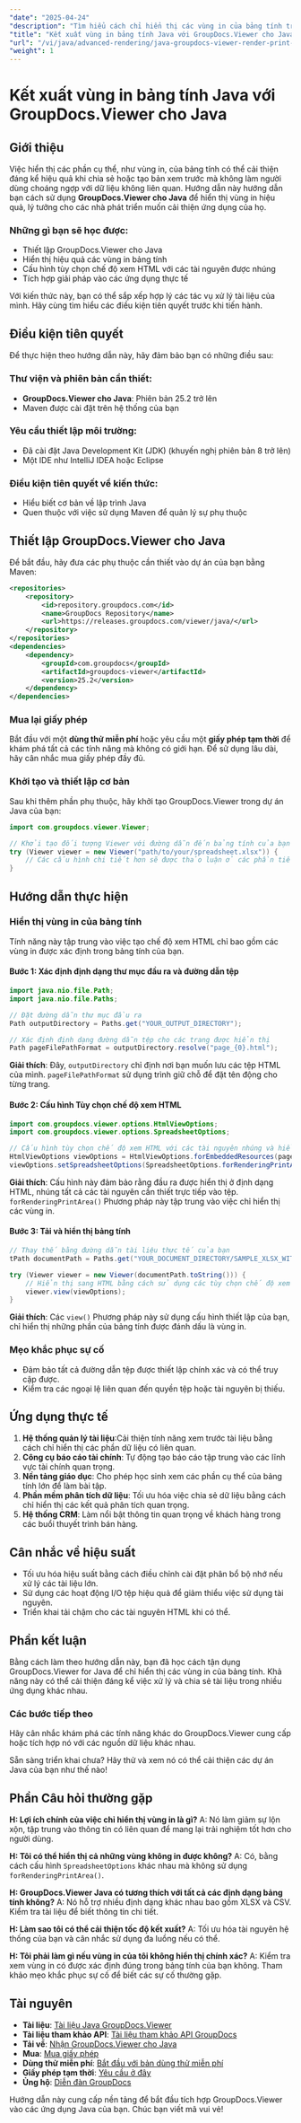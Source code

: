 ```yaml
---
"date": "2025-04-24"
"description": "Tìm hiểu cách chỉ hiển thị các vùng in của bảng tính trong Java bằng GroupDocs.Viewer. Hoàn hảo cho các nhà phát triển đang tìm kiếm giải pháp xem trước tài liệu hiệu quả."
"title": "Kết xuất vùng in bảng tính Java với GroupDocs.Viewer cho Java&#58; Hướng dẫn toàn diện"
"url": "/vi/java/advanced-rendering/java-groupdocs-viewer-render-print-areas-spreadsheet/"
"weight": 1
---
```


# Kết xuất vùng in bảng tính Java với GroupDocs.Viewer cho Java

## Giới thiệu
Việc hiển thị các phần cụ thể, như vùng in, của bảng tính có thể cải thiện đáng kể hiệu quả khi chia sẻ hoặc tạo bản xem trước mà không làm người dùng choáng ngợp với dữ liệu không liên quan. Hướng dẫn này hướng dẫn bạn cách sử dụng **GroupDocs.Viewer cho Java** để hiển thị vùng in hiệu quả, lý tưởng cho các nhà phát triển muốn cải thiện ứng dụng của họ.

### Những gì bạn sẽ học được:
- Thiết lập GroupDocs.Viewer cho Java
- Hiển thị hiệu quả các vùng in bảng tính
- Cấu hình tùy chọn chế độ xem HTML với các tài nguyên được nhúng
- Tích hợp giải pháp vào các ứng dụng thực tế

Với kiến thức này, bạn có thể sắp xếp hợp lý các tác vụ xử lý tài liệu của mình. Hãy cùng tìm hiểu các điều kiện tiên quyết trước khi tiến hành.

## Điều kiện tiên quyết
Để thực hiện theo hướng dẫn này, hãy đảm bảo bạn có những điều sau:

### Thư viện và phiên bản cần thiết:
- **GroupDocs.Viewer cho Java**: Phiên bản 25.2 trở lên
- Maven được cài đặt trên hệ thống của bạn

### Yêu cầu thiết lập môi trường:
- Đã cài đặt Java Development Kit (JDK) (khuyến nghị phiên bản 8 trở lên)
- Một IDE như IntelliJ IDEA hoặc Eclipse

### Điều kiện tiên quyết về kiến thức:
- Hiểu biết cơ bản về lập trình Java
- Quen thuộc với việc sử dụng Maven để quản lý sự phụ thuộc

## Thiết lập GroupDocs.Viewer cho Java
Để bắt đầu, hãy đưa các phụ thuộc cần thiết vào dự án của bạn bằng Maven:

```xml
<repositories>
    <repository>
        <id>repository.groupdocs.com</id>
        <name>GroupDocs Repository</name>
        <url>https://releases.groupdocs.com/viewer/java/</url>
    </repository>
</repositories>
<dependencies>
    <dependency>
        <groupId>com.groupdocs</groupId>
        <artifactId>groupdocs-viewer</artifactId>
        <version>25.2</version>
    </dependency>
</dependencies>
```

### Mua lại giấy phép
Bắt đầu với một **dùng thử miễn phí** hoặc yêu cầu một **giấy phép tạm thời** để khám phá tất cả các tính năng mà không có giới hạn. Để sử dụng lâu dài, hãy cân nhắc mua giấy phép đầy đủ.

### Khởi tạo và thiết lập cơ bản
Sau khi thêm phần phụ thuộc, hãy khởi tạo GroupDocs.Viewer trong dự án Java của bạn:

```java
import com.groupdocs.viewer.Viewer;

// Khởi tạo đối tượng Viewer với đường dẫn đến bảng tính của bạn
try (Viewer viewer = new Viewer("path/to/your/spreadsheet.xlsx")) {
    // Các cấu hình chi tiết hơn sẽ được thảo luận ở các phần tiếp theo.
}
```

## Hướng dẫn thực hiện
### Hiển thị vùng in của bảng tính
Tính năng này tập trung vào việc tạo chế độ xem HTML chỉ bao gồm các vùng in được xác định trong bảng tính của bạn.

#### Bước 1: Xác định định dạng thư mục đầu ra và đường dẫn tệp

```java
import java.nio.file.Path;
import java.nio.file.Paths;

// Đặt đường dẫn thư mục đầu ra
Path outputDirectory = Paths.get("YOUR_OUTPUT_DIRECTORY");

// Xác định định dạng đường dẫn tệp cho các trang được hiển thị
Path pageFilePathFormat = outputDirectory.resolve("page_{0}.html");
```

**Giải thích**: Đây, `outputDirectory` chỉ định nơi bạn muốn lưu các tệp HTML của mình. `pageFilePathFormat` sử dụng trình giữ chỗ để đặt tên động cho từng trang.

#### Bước 2: Cấu hình Tùy chọn chế độ xem HTML

```java
import com.groupdocs.viewer.options.HtmlViewOptions;
import com.groupdocs.viewer.options.SpreadsheetOptions;

// Cấu hình tùy chọn chế độ xem HTML với các tài nguyên nhúng và hiển thị vùng in
HtmlViewOptions viewOptions = HtmlViewOptions.forEmbeddedResources(pageFilePathFormat);
viewOptions.setSpreadsheetOptions(SpreadsheetOptions.forRenderingPrintArea());
```

**Giải thích**: Cấu hình này đảm bảo rằng đầu ra được hiển thị ở định dạng HTML, nhúng tất cả các tài nguyên cần thiết trực tiếp vào tệp. `forRenderingPrintArea()` Phương pháp này tập trung vào việc chỉ hiển thị các vùng in.

#### Bước 3: Tải và hiển thị bảng tính

```java
// Thay thế bằng đường dẫn tài liệu thực tế của bạn
tPath documentPath = Paths.get("YOUR_DOCUMENT_DIRECTORY/SAMPLE_XLSX_WITH_PRINT_AREAS.xlsx");

try (Viewer viewer = new Viewer(documentPath.toString())) {
    // Hiển thị sang HTML bằng cách sử dụng các tùy chọn chế độ xem được cấu hình
    viewer.view(viewOptions);
}
```

**Giải thích**: Các `view()` Phương pháp này sử dụng cấu hình thiết lập của bạn, chỉ hiển thị những phần của bảng tính được đánh dấu là vùng in.

### Mẹo khắc phục sự cố
- Đảm bảo tất cả đường dẫn tệp được thiết lập chính xác và có thể truy cập được.
- Kiểm tra các ngoại lệ liên quan đến quyền tệp hoặc tài nguyên bị thiếu.

## Ứng dụng thực tế
1. **Hệ thống quản lý tài liệu**:Cải thiện tính năng xem trước tài liệu bằng cách chỉ hiển thị các phần dữ liệu có liên quan.
2. **Công cụ báo cáo tài chính**: Tự động tạo báo cáo tập trung vào các lĩnh vực tài chính quan trọng.
3. **Nền tảng giáo dục**: Cho phép học sinh xem các phần cụ thể của bảng tính lớn để làm bài tập.
4. **Phần mềm phân tích dữ liệu**: Tối ưu hóa việc chia sẻ dữ liệu bằng cách chỉ hiển thị các kết quả phân tích quan trọng.
5. **Hệ thống CRM**: Làm nổi bật thông tin quan trọng về khách hàng trong các buổi thuyết trình bán hàng.

## Cân nhắc về hiệu suất
- Tối ưu hóa hiệu suất bằng cách điều chỉnh cài đặt phân bổ bộ nhớ nếu xử lý các tài liệu lớn.
- Sử dụng các hoạt động I/O tệp hiệu quả để giảm thiểu việc sử dụng tài nguyên.
- Triển khai tải chậm cho các tài nguyên HTML khi có thể.

## Phần kết luận
Bằng cách làm theo hướng dẫn này, bạn đã học cách tận dụng GroupDocs.Viewer for Java để chỉ hiển thị các vùng in của bảng tính. Khả năng này có thể cải thiện đáng kể việc xử lý và chia sẻ tài liệu trong nhiều ứng dụng khác nhau.

### Các bước tiếp theo
Hãy cân nhắc khám phá các tính năng khác do GroupDocs.Viewer cung cấp hoặc tích hợp nó với các nguồn dữ liệu khác nhau.

Sẵn sàng triển khai chưa? Hãy thử và xem nó có thể cải thiện các dự án Java của bạn như thế nào!

## Phần Câu hỏi thường gặp
**H: Lợi ích chính của việc chỉ hiển thị vùng in là gì?**
A: Nó làm giảm sự lộn xộn, tập trung vào thông tin có liên quan để mang lại trải nghiệm tốt hơn cho người dùng.

**H: Tôi có thể hiển thị cả những vùng không in được không?**
A: Có, bằng cách cấu hình `SpreadsheetOptions` khác nhau mà không sử dụng `forRenderingPrintArea()`.

**H: GroupDocs.Viewer Java có tương thích với tất cả các định dạng bảng tính không?**
A: Nó hỗ trợ nhiều định dạng khác nhau bao gồm XLSX và CSV. Kiểm tra tài liệu để biết thông tin chi tiết.

**H: Làm sao tôi có thể cải thiện tốc độ kết xuất?**
A: Tối ưu hóa tài nguyên hệ thống của bạn và cân nhắc sử dụng đa luồng nếu có thể.

**H: Tôi phải làm gì nếu vùng in của tôi không hiển thị chính xác?**
A: Kiểm tra xem vùng in có được xác định đúng trong bảng tính của bạn không. Tham khảo mẹo khắc phục sự cố để biết các sự cố thường gặp.

## Tài nguyên
- **Tài liệu**: [Tài liệu Java GroupDocs.Viewer](https://docs.groupdocs.com/viewer/java/)
- **Tài liệu tham khảo API**: [Tài liệu tham khảo API GroupDocs](https://reference.groupdocs.com/viewer/java/)
- **Tải về**: [Nhận GroupDocs.Viewer cho Java](https://releases.groupdocs.com/viewer/java/)
- **Mua**: [Mua giấy phép](https://purchase.groupdocs.com/buy)
- **Dùng thử miễn phí**: [Bắt đầu với bản dùng thử miễn phí](https://releases.groupdocs.com/viewer/java/)
- **Giấy phép tạm thời**: [Yêu cầu ở đây](https://purchase.groupdocs.com/temporary-license/)
- **Ủng hộ**: [Diễn đàn GroupDocs](https://forum.groupdocs.com/c/viewer/9)

Hướng dẫn này cung cấp nền tảng để bắt đầu tích hợp GroupDocs.Viewer vào các ứng dụng Java của bạn. Chúc bạn viết mã vui vẻ!